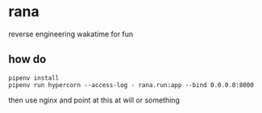 rana
====

reverse engineering wakatime for fun

## how do

```
pipenv install
pipenv run hypercorn --access-log - rana.run:app --bind 0.0.0.0:8000
```

then use nginx and point at this at will or something
